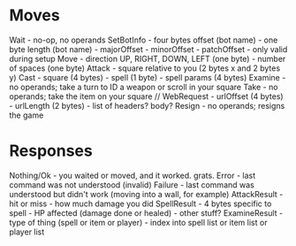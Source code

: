 Moves
=====

Wait
    - no-op, no operands
SetBotInfo
    - four bytes offset (bot name)
    - one byte length (bot name)
    - majorOffset
    - minorOffset
    - patchOffset
    - only valid during setup
Move
    - direction UP, RIGHT, DOWN, LEFT (one byte)
    - number of spaces (one byte)
Attack
    - square relative to you (2 bytes x and 2 bytes y)
Cast
    - square (4 bytes)
    - spell (1 byte)
    - spell params (4 bytes)
Examine
    - no operands; take a turn to ID a weapon or scroll in your square
Take
    - no operands; take the item on your square
// WebRequest
    - urlOffset (4 bytes)
    - urlLength (2 bytes)
    - list of headers? body? 
Resign
    - no operands; resigns the game


Responses
=========

Nothing/Ok
    - you waited or moved, and it worked. grats. 
Error
    - last command was not understood (invalid)
Failure
    - last command was understood but didn't work (moving into a wall, for example)
AttackResult
    - hit or miss
    - how much damage you did
SpellResult
    - 4 bytes specific to spell
      - HP affected (damage done or healed)
      - other stuff?
ExamineResult
    - type of thing (spell or item or player)
    - index into spell list or item list or player list
